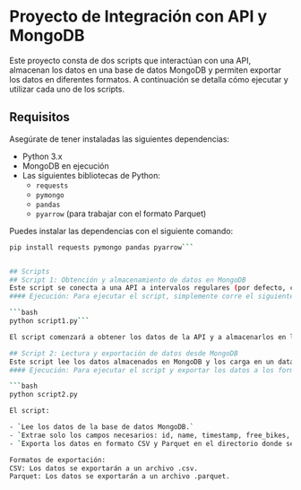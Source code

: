 # Proyecto de Integración con API y MongoDB

Este proyecto consta de dos scripts que interactúan con una API, almacenan los datos en una base de datos MongoDB y permiten exportar los datos en diferentes formatos. A continuación se detalla cómo ejecutar y utilizar cada uno de los scripts.

## Requisitos

Asegúrate de tener instaladas las siguientes dependencias:

- Python 3.x
- MongoDB en ejecución
- Las siguientes bibliotecas de Python:
  - `requests`
  - `pymongo`
  - `pandas`
  - `pyarrow` (para trabajar con el formato Parquet)

Puedes instalar las dependencias con el siguiente comando:

```bash
pip install requests pymongo pandas pyarrow```


## Scripts
## Script 1: Obtención y almacenamiento de datos en MongoDB
Este script se conecta a una API a intervalos regulares (por defecto, cada 1 minutos) y almacena los datos obtenidos en una base de datos MongoDB. La ejecución del script continuará indefinidamente hasta que se cancele manualmente.
#### Ejecución: Para ejecutar el script, simplemente corre el siguiente comando en tu terminal:

```bash
python script1.py```

El script comenzará a obtener los datos de la API y a almacenarlos en la base de datos MongoDB de forma continua.

## Script 2: Lectura y exportación de datos desde MongoDB
Este script lee los datos almacenados en MongoDB y los carga en un dataframe de Pandas. Luego, permite exportar los datos en los formatos CSV y Parquet. El script se ejecuta por demanda, lo que significa que puedes correrlo en cualquier momento para obtener los datos.
#### Ejecución: Para ejecutar el script y exportar los datos a los formatos solicitados, usa el siguiente comando:

```bash
python script2.py

El script:

- `Lee los datos de la base de datos MongoDB.`
- `Extrae solo los campos necesarios: id, name, timestamp, free_bikes, empty_slots, uid, last_updated, slots, normal_bikes, ebikes.`
- `Exporta los datos en formato CSV y Parquet en el directorio donde se ejecuta el script.`

Formatos de exportación:
CSV: Los datos se exportarán a un archivo .csv.
Parquet: Los datos se exportarán a un archivo .parquet.
